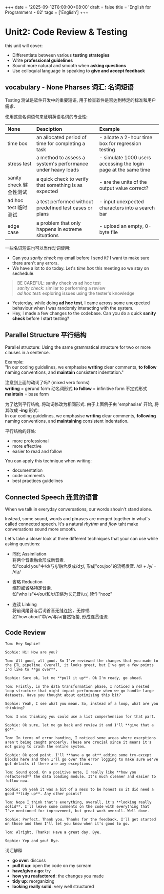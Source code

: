 +++
date = '2025-09-12T8:00:00+08:00'
draft = false
title = 'English for Programmers - 02'
tags = ['English']
+++

# Unit2: Code Review & Testing
this unit will cover:
- Differentiate between various **testing strategies**
- Write **professional guidelines**
- Sound more natural and smooth when **asking questions**
- Use colloquial language in speaking to **give and accept feedback**

## vocabulary - None Pharses 词汇: 名词短语
Testing 测试是软件开发中的重要短语, 用于检查软件是否达到特定的标准和用户需求.

使用这些名词语句来证明英语名词的专业性:

| None | Desciption | Example |
| :- | :- | :- |
| time box | an allocated period of time for completing a task | - allcate a 2-hour time box for regression testing |
| stress test | a method to assess a system's performance under heavy loads | - simulate 1000 users accessing the login page at the same time |
| sanity check 健全性测试 | a quick check to verify that something is as expected | - are the units of the output value correct? |
| ad hoc test 临时测试 | a test performed without predefined test cases or plans | - input unexpected characters into a search bar |
| edge case | a problem that only happens in extreme situations | - upload an empty, 0-byte file |

一些名词短语也可以当作动词使用:  
- Can you *sanity check* my email before I send it? I want to make sure there aren't any errors.
- We have a lot to do today. Let's *time box* this meeting so we stay on sechedule.

> BE CAREFUL: sanity check vs ad hoc test  
> *sanity check*: similar to performing a review  
> *ad hoc test*: exploring issues using the tester's knowledge  

- Yesterday, while doing **ad hoc test**, I came across some unexpected behaviour when I was randomly interacting with the system.
- Hey, I made a few changes to the codebase. Can you do a quick **sanity check** before I start testing?

## Parallel Structure 平行结构
Parallel structure: Using the same grammatical structure for two or more clauses in a sentence.

Example:  
"In our coding guidelines, we emphasise **writing** clear comments, **to follow** naming conventions, and **maintain** consistent indentation."

注意到上面的动词了吗? (mixed verb forms)  
**writing** = gerund form 动名词形式
**to follow** = infinitive form 不定式形式
**maintain** = base form

为了达到平行结构, 将动词修改为相同形式. 由于上面例子由 'emphasise' 开始, 将其改成 **-ing** 形式:  
In our coding guidelines, we emphasise **writing** clear comments, **following** naming conventions, and **maintaining** consistent indentation.

平行结构的好处:  
- more professional
- more effective
- easier to read and follow

You can apply this technique when writing:
- documentation
- code comments
- best practices guidelines


## Connected Speech 连贯的语言
When we talk in everyday conversations, our words shouln't stand alone.

Instead, some sound, words and phrases are merged together in what's called connected speech.
It's a natural *rhythm* and *flow* taht make conversations sound more smooth.

Let's take a closer look at three different techniques that your can use while asking questions:

- 同化 Assimilation  
  将两个音素融合形成新音素.  
  如"could you"中/d/与/j/融合发成/dʒ/, 形成"coujoo"的流畅发音. /d/ + /y/ = /dʒ/

- 省略 Reduction  
  缩短或省略特定音素.  
  如"who is"中/oʊ/和/ɪ/压缩为长元音/uː/, 读作"hooz"

- 连读 Linking  
  将前词尾音与后词首音无缝连接，无停顿.  
  如"how about"中/w/与/ə/自然衔接, 形成连贯语流.



## Code Review

```
Tom: Hey Sophie!

Sophie: Hi! How are you?

Tom: All good, all good. So I've reviewed the changes that you made to the ETL pipeline. Overall, it looks great, but I've got a few points I'd like to **go over**.

Sophie: Sure ok, let me **pull it up**. Ok I'm ready, go ahead.

Tom: Fristly, in the data transformation phase, I noticed a nested loop structure that might impact performance when we go handle large datasets. Have you thought about optimising this bit?

Sophie: Yeah, I see what you mean. So, instead of a loop, what are you thinking?

Tom: I was thinking you could use a list comperhension for that part.

Sophie: Ok sure, let me go back and review it and I'll **give that a go**.

Tom: In terms of error handing, I noticed some areas where execptions aren't being caught properly. These are crucial since it means it's not going to crash the entire system.

Sophie: Ok good point. I'll **have a go at** adding some try-except blocks here and then I'll go over the error logging to make sure we've got details if there are any exceptions.

Tom: Sound good. On a positive note, I really like **how you refactored** the data loading module. It's much cleaner and easier to follow now.

Sophie: Oh yeah it was a bit of a mess to be honest so it did need a good **tidy up**. Any other points?

Tom: Nope I think that's everything, overall, it's **looking really solid**. I'll leave some comments on the code with everything that I've mentioned for improvement, but great work overall. Well done.

Sophie: Perfect. Thank you. Thanks for the feedback. I'll get started on those and then I'll let you know when it's good to go.

Tom: Alright. Thanks! Have a great day. Bye.

Sophie: Yep and you! Bye.
```

词汇解释  
- **go over**: discuss
- **pull it up**: open the code on my scream
- **have/give a go**: try
- **how you reafactored**: the changes you made
- **tidy up**: reorganizing
- **looking really solid**: very well structured
